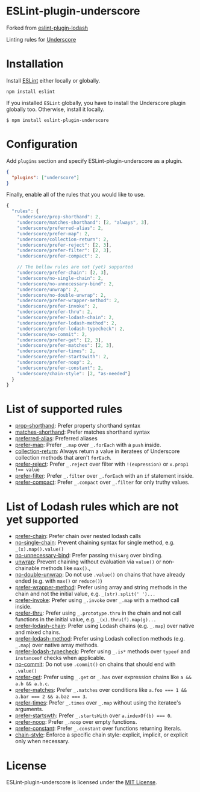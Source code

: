 ESLint-plugin-underscore
===================

Forked from [eslint-plugin-lodash](https://github.com/wix/eslint-plugin-lodash3)

Linting rules for [Underscore](http://underscorejs.org/)

# Installation

Install [ESLint](https://www.github.com/eslint/eslint) either locally or globally.

    npm install eslint

If you installed `ESLint` globally, you have to install the Underscore plugin
globally too. Otherwise, install it locally.

    $ npm install eslint-plugin-underscore

# Configuration

Add `plugins` section and specify ESLint-plugin-underscore as a plugin.

```json
{
  "plugins": ["underscore"]
}
```


Finally, enable all of the rules that you would like to use.

```javascript
{
  "rules": {
    "underscore/prop-shorthand": 2,
    "underscore/matches-shorthand": [2, "always", 3],
    "underscore/preferred-alias": 2,
    "underscore/prefer-map": 2,
    "underscore/collection-return": 2,
    "underscore/prefer-reject": [2, 3],
    "underscore/prefer-filter": [2, 3],
    "underscore/prefer-compact": 2,

    // The bellow rules are not (yet) supported
    "underscore/prefer-chain": [2, 3],
    "underscore/no-single-chain": 2,
    "underscore/no-unnecessary-bind": 2,
    "underscore/unwrap": 2,
    "underscore/no-double-unwrap": 2,
    "underscore/prefer-wrapper-method": 2,
    "underscore/prefer-invoke": 2,
    "underscore/prefer-thru": 2,
    "underscore/prefer-lodash-chain": 2,
    "underscore/prefer-lodash-method": 2,
    "underscore/prefer-lodash-typecheck": 2,
    "underscore/no-commit": 2,
    "underscore/prefer-get": [2, 3],
    "underscore/prefer-matches": [2, 3],
    "underscore/prefer-times": 2,
    "underscore/prefer-startswith": 2,
    "underscore/prefer-noop": 2,
    "underscore/prefer-constant": 2,
    "underscore/chain-style": [2, "as-needed"]
  }
}
```

# List of supported rules

* [prop-shorthand](docs/rules/prop-shorthand.md): Prefer property shorthand syntax
* [matches-shorthand](docs/rules/matches-shorthand.md): Prefer matches shorthand syntax
* [preferred-alias](docs/rules/preferred-alias.md): Preferred aliases
* [prefer-map](docs/rules/prefer-map.md): Prefer `_.map` over `_.forEach` with a `push` inside.
* [collection-return](docs/rules/collection-return.md): Always return a value in iteratees of Underscore collection methods that aren't `forEach`.
* [prefer-reject](docs/rules/prefer-reject.md): Prefer `_.reject` over filter with `!(expression)` or `x.prop1 !== value`
* [prefer-filter](docs/rules/prefer-filter.md): Prefer `_.filter` over `_.forEach` with an `if` statement inside.
* [prefer-compact](docs/rules/prefer-compact.md): Prefer `_.compact` over `_.filter` for only truthy values.

# List of Lodash rules which are __not__ yet supported

* [prefer-chain](docs/rules/prefer-chain.md): Prefer chain over nested lodash calls
* [no-single-chain](docs/rules/no-single-chain.md): Prevent chaining syntax for single method, e.g. `_(x).map().value()`
* [no-unnecessary-bind](docs/rules/no-unnecessary-bind.md): Prefer passing `thisArg` over binding.
* [unwrap](docs/rules/unwrap.md): Prevent chaining without evaluation via `value()` or non-chainable methods like `max()`.,
* [no-double-unwrap](docs/rules/no-double-unwrap.md): Do not use `.value()` on chains that have already ended (e.g. with `max()` or `reduce()`)
* [prefer-wrapper-method](docs/rules/prefer-wrapper-method.md): Prefer using array and string methods in the chain and not the initial value, e.g. `_(str).split(' ')...`
* [prefer-invoke](docs/rules/prefer-invoke.md): Prefer using `_.invoke` over `_.map` with a method call inside.
* [prefer-thru](docs/rules/prefer-thru.md): Prefer using `_.prototype.thru` in the chain and not call functions in the initial value, e.g. `_(x).thru(f).map(g)...`
* [prefer-lodash-chain](docs/rules/prefer-lodash-chain.md): Prefer using Lodash chains (e.g. `_.map`) over native and mixed chains.
* [prefer-lodash-method](docs/rules/prefer-lodash-method.md): Prefer using Lodash collection methods (e.g. `_.map`) over native array methods.
* [prefer-lodash-typecheck](docs/rules/prefer-lodash-typecheck.md): Prefer using `_.is*` methods over `typeof` and `instanceof` checks when applicable.
* [no-commit](docs/rules/no-commit.md): Do not use `.commit()` on chains that should end with `.value()`
* [prefer-get](docs/rules/prefer-get.md): Prefer using `_.get` or `_.has` over expression chains like `a && a.b && a.b.c`.
* [prefer-matches](docs/rules/prefer-matches.md): Prefer `_.matches` over conditions like `a.foo === 1 && a.bar === 2 && a.baz === 3`.
* [prefer-times](docs/rules/prefer-times.md): Prefer `_.times` over `_.map` without using the iteratee's arguments.
* [prefer-startswth](docs/rules/prefer-startswith.md): Prefer `_.startsWith` over `a.indexOf(b) === 0`.
* [prefer-noop](docs/rules/prefer-noop.md): Prefer `_.noop` over empty functions.
* [prefer-constant](docs/rules/prefer-constant.md): Prefer `_.constant` over functions returning literals.
* [chain-style](docs/rules/chain-style.md): Enforce a specific chain style: explicit, implicit, or explicit only when necessary.

# License

ESLint-plugin-underscore is licensed under the [MIT License](http://www.opensource.org/licenses/mit-license.php).

[npm-url]: https://npmjs.org/package/eslint-plugin-underscore
[npm-image]: http://img.shields.io/npm/v/eslint-plugin-underscore.svg?style=flat-square

